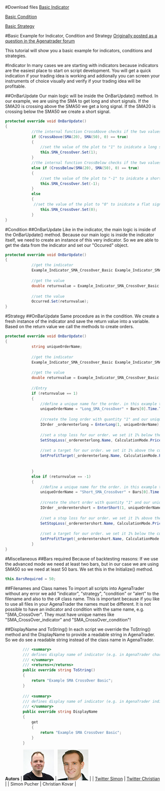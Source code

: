 #Download files
[Basic Indicator](./Indicators/Example_Indicator_SMA_CrossOver_Basic.cs)

[Basic Condition](./ScriptedConditions/Example_Condition_SMA_CrossOver_Basic.cs)

[Basic Strategy](./Strategies/Example_Strategy_SMA_CrossOver_Basic.cs)

#Basic Example for Indicator, Condition and Strategy
[Originally posted as a question in the Agenatrader forum](http://www.tradeescort.com/phpbb_de/viewtopic.php?f=18&t=2680&p=11739)

This tutorial will show you a basic example for indicators, conditions and strategies.

#Indicator
In many cases we are starting with indicators because indicators are the easiest place to start on script development.
You will get a quick indication if your trading idea is working and addionally you can screen your instruments of choice visually and verify if your trading idea will be profitable.

##OnBarUpdate
Our main logic will be inside the OnBarUpdate() method. In our example, we are using the SMA to get long and short signals. If the SMA20 is crossing above the SMA50 we get a long signal. If the SMA20 is crossing below the SMA50 we create a short signal.

```cs
protected override void OnBarUpdate()
{
            //the internal function CrossAbove checks if the two values are crossing above
            if (CrossAbove(SMA(20), SMA(50), 0) == true)
            {
                //set the value of the plot to "1" to inidcate a long signal
                this.SMA_CrossOver.Set(1);
            }
            //the internal function CrossBelow checks if the two values are crossing below
            else if (CrossBelow(SMA(20), SMA(50), 0) == true)
            {
                //set the value of the plot to "-1" to inidcate a short signal
                this.SMA_CrossOver.Set(-1);
            }
            else
            {
             //set the value of the plot to "0" to inidcate a flat signal
                this.SMA_CrossOver.Set(0);
            }
}
```

#Condition
##OnBarUpdate
Like in the indicator, the main logic is inside of the OnBarUpdate() method. Because our main logic is inside the indicator itself, we need to create an instance of this very indicator. So we are able to get the data from the indicator and set our "Occured" object.

```cs
protected override void OnBarUpdate()
{
            //get the indicator
            Example_Indicator_SMA_CrossOver_Basic Example_Indicator_SMA_CrossOver_Basic = LeadIndicator.Example_Indicator_SMA_CrossOver_Basic();

            //get the value
            double returnvalue = Example_Indicator_SMA_CrossOver_Basic[0];

            //set the value
            Occurred.Set(returnvalue);
}
```

#Strategy
##OnBarUpdate
Same procedure as in the condition. We create a fresh instance of the indicator and save the return value into a variable. Based on the return value we call the methods to create orders.

```cs
protected override void OnBarUpdate()
{
            string uniqueOrderName;

            //get the indicator
            Example_Indicator_SMA_CrossOver_Basic Example_Indicator_SMA_CrossOver_Basic = LeadIndicator.Example_Indicator_SMA_CrossOver_Basic();

            //get the value
            double returnvalue = Example_Indicator_SMA_CrossOver_Basic[0];

            //Entry
            if (returnvalue == 1)
            {   
                //define a unique name for the order. in this example the current bars timestamp
                uniqueOrderName = "Long_SMA_CrossOver" + Bars[0].Time.ToString();

                //create the long order with quantity "1" and our unique OrderName
                IOrder _orderenterlong = EnterLong(1, uniqueOrderName);

                //set a stop loss for our order. we set it 1% below the current price
                SetStopLoss(_orderenterlong.Name, CalculationMode.Price, Bars[0].Close * 0.99, false);

                //set a target for our order. we set it 1% above the current price
                SetProfitTarget(_orderenterlong.Name, CalculationMode.Price, Bars[0].Close * 1.01);


            }
            else if (returnvalue == -1)
            {
                //define a unique name for the order. in this example the current bars timestamp
                uniqueOrderName = "Short_SMA_CrossOver" + Bars[0].Time.ToString();

                //create the short order with quantity "1" and our unique OrderName
                IOrder _orderentershort = EnterShort(1, uniqueOrderName);

                //set a stop loss for our order. we set it 1% above the current price
                SetStopLoss(_orderentershort.Name, CalculationMode.Price, Bars[0].Close * 1.01, false);

                //set a target for our order. we set it 1% below the current price
                SetProfitTarget(_orderentershort.Name, CalculationMode.Price, Bars[0].Close * 0.99);
            }
}
```

#Miscellaneous
##Bars required
Because of backtesting reasons: If we use the advanced mode we need at least two bars, but in our case we are using SMA50 so we need at least 50 bars. We set this in the Initialize() method.

```cs
this.BarsRequired = 50;
```

##Filenames and Class names
To import all scripts into AgenaTrader without any error we add "indicator", "strategy", "condition" or "alert" to the filename and also to the c# class name. This is important because if you like to use all files in your AgenaTrader the names must be different. It is not possible to have an indicator and condition with the same name, e.g. "SMA_CrossOver". They must have unique names like "SMA_CrossOver_indicator" and "SMA_CrossOver_condition"!

##DisplayName and ToString()
In each script we override the ToString() method and the DisplayName to provide a readable string in AgenaTrader. So we do see a readable string instead of the class name in AgenaTrader.

```cs
        /// <summary>
        /// defines display name of indicator (e.g. in AgenaTrader chart window)
        /// </summary>
        /// <returns></returns>
        public override string ToString()
        {
            return "Example SMA CrossOver Basic";
        }

        /// <summary>
        /// defines display name of indicator (e.g. in AgenaTrader indicator selection window)
        /// </summary>
        public override string DisplayName
        {
            get
            {
                return "Example SMA CrossOver Basic";
            }
        }
```

**Autors**
| ![Simon Pucher](../images/user_simon_pucher_100.jpeg) | ![Christian Kovar](../images/user_christian_kovar_100.jpg) |
| [Twitter Simon](https://twitter.com/SimonPucher) |  [Twitter Christian](https://twitter.com/ckovar82) |
| Simon Pucher | Christian Kovar |
